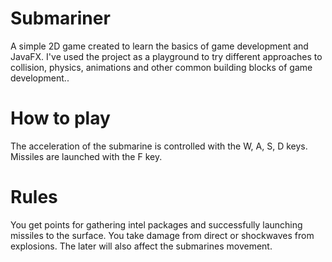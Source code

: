 # Submariner
A simple 2D game created to learn the basics of game development and JavaFX. I've used the project as a playground to try
different approaches to collision, physics, animations and other common building blocks of game development..

# How to play
The acceleration of the submarine is controlled with the W, A, S, D keys. Missiles are launched with the F key.

# Rules
You get points for gathering intel packages and successfully launching missiles to the surface. You take damage from direct
or shockwaves from explosions. The later will also affect the submarines movement.
